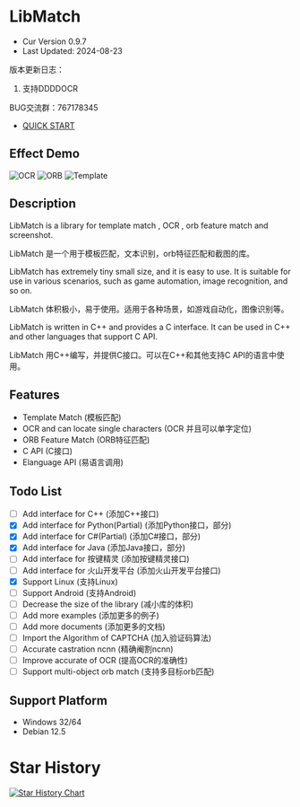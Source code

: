 # LibMatch

- Cur Version 0.9.7
- Last Updated: 2024-08-23

版本更新日志：

1. 支持DDDDOCR

BUG交流群：767178345

- [QUICK START](docs/usage.md)

## Effect Demo

![OCR](./assets/4.png)
![ORB](./assets/5.png)
![Template](./assets/6.png)

## Description

LibMatch is a library for template match , OCR , orb feature match and screenshot.

LibMatch 是一个用于模板匹配，文本识别，orb特征匹配和截图的库。

LibMatch has extremely tiny small size, and it is easy to use. It is suitable for use in various scenarios, such as game automation, image recognition, and so on.

LibMatch 体积极小，易于使用。适用于各种场景，如游戏自动化，图像识别等。

LibMatch is written in C++ and provides a C interface. It can be used in C++ and other languages that support C API.

LibMatch 用C++编写，并提供C接口。可以在C++和其他支持C API的语言中使用。

## Features

- Template Match (模板匹配)
- OCR and can locate single characters (OCR 并且可以单字定位)
- ORB Feature Match (ORB特征匹配)
- C API (C接口)
- Elanguage API (易语言调用)

## Todo List

- [ ] Add interface for C++ (添加C++接口)
- [x] Add interface for Python(Partial) (添加Python接口，部分) 
- [x] Add interface for C#(Partial) (添加C#接口，部分)
- [x] Add interface for Java (添加Java接口，部分)
- [ ] Add interface for 按键精灵 (添加按键精灵接口)
- [ ] Add interface for 火山开发平台 (添加火山开发平台接口)
- [x] Support Linux (支持Linux)
- [ ] Support Android (支持Android)
- [ ] Decrease the size of the library (减小库的体积)
- [ ] Add more examples (添加更多的例子)
- [ ] Add more documents (添加更多的文档)
- [ ] Import the Algorithm of CAPTCHA (加入验证码算法)
- [ ] Accurate castration ncnn (精确阉割ncnn)
- [ ] Improve accurate of OCR (提高OCR的准确性)
- [ ] Support multi-object orb match (支持多目标orb匹配)

## Support Platform

- Windows 32/64
- Debian 12.5

# Star History

[![Star History Chart](https://api.star-history.com/svg?repos=futz12/libmatch&type=Date)](https://star-history.com/#futz12/libmatch&Date)

